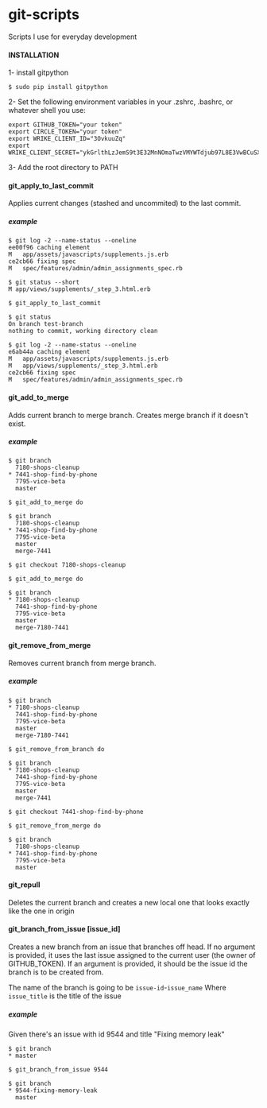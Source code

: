 # git-scripts
Scripts I use for everyday development

#### INSTALLATION
1- install gitpython 
```
$ sudo pip install gitpython
```
2- Set the following environment variables in your .zshrc, .bashrc, or whatever shell you use:
```shell
export GITHUB_TOKEN="your token"
export CIRCLE_TOKEN="your token"
export WRIKE_CLIENT_ID="3OvkuuZq"
export WRIKE_CLIENT_SECRET="ykGrlthLzJemS9t3E32MnNOmaTwzVMYWTdjub97L8E3VwBCuSX6zkNXdM1pP2VQi"
```
3- Add the root directory to PATH


#### git_apply_to_last_commit
Applies current changes (stashed and uncommited) to the last commit.
##### example
```
$ git log -2 --name-status --oneline
ee00f96 caching element
M	app/assets/javascripts/supplements.js.erb
ce2cb66 fixing spec
M	spec/features/admin/admin_assignments_spec.rb

$ git status --short
M app/views/supplements/_step_3.html.erb

$ git_apply_to_last_commit

$ git status
On branch test-branch
nothing to commit, working directory clean

$ git log -2 --name-status --oneline
e6ab44a caching element
M	app/assets/javascripts/supplements.js.erb
M	app/views/supplements/_step_3.html.erb
ce2cb66 fixing spec
M	spec/features/admin/admin_assignments_spec.rb
```

#### git_add_to_merge
Adds current branch to merge branch. Creates merge branch if it doesn't exist.
##### example
```
$ git branch
  7180-shops-cleanup
* 7441-shop-find-by-phone
  7795-vice-beta
  master

$ git_add_to_merge do

$ git branch
  7180-shops-cleanup
* 7441-shop-find-by-phone
  7795-vice-beta
  master
  merge-7441

$ git checkout 7180-shops-cleanup

$ git_add_to_merge do

$ git branch
* 7180-shops-cleanup
  7441-shop-find-by-phone
  7795-vice-beta
  master
  merge-7180-7441
```

#### git_remove_from_merge
Removes current branch from merge branch.
##### example

```
$ git branch
* 7180-shops-cleanup
  7441-shop-find-by-phone
  7795-vice-beta
  master
  merge-7180-7441

$ git_remove_from_branch do

$ git branch
* 7180-shops-cleanup
  7441-shop-find-by-phone
  7795-vice-beta
  master
  merge-7441

$ git checkout 7441-shop-find-by-phone

$ git_remove_from_merge do

$ git branch
  7180-shops-cleanup
* 7441-shop-find-by-phone
  7795-vice-beta
  master
```

#### git_repull
Deletes the current branch and creates a new local one that looks exactly like the one in origin

#### git_branch_from_issue [issue_id]
Creates a new branch from an issue that branches off head. If no argument is provided, it uses the last issue assigned to the current user (the owner of GITHUB_TOKEN). If an argument is provided, it should be the issue id the branch is to be created from.

The name of the branch is going to be ```issue-id```-```issue_name```
Where ```issue_title``` is the title of the issue
##### example
Given there's an issue with id 9544 and title "Fixing memory leak"
```
$ git branch
* master

$ git_branch_from_issue 9544

$ git branch
* 9544-fixing-memory-leak
  master
```
